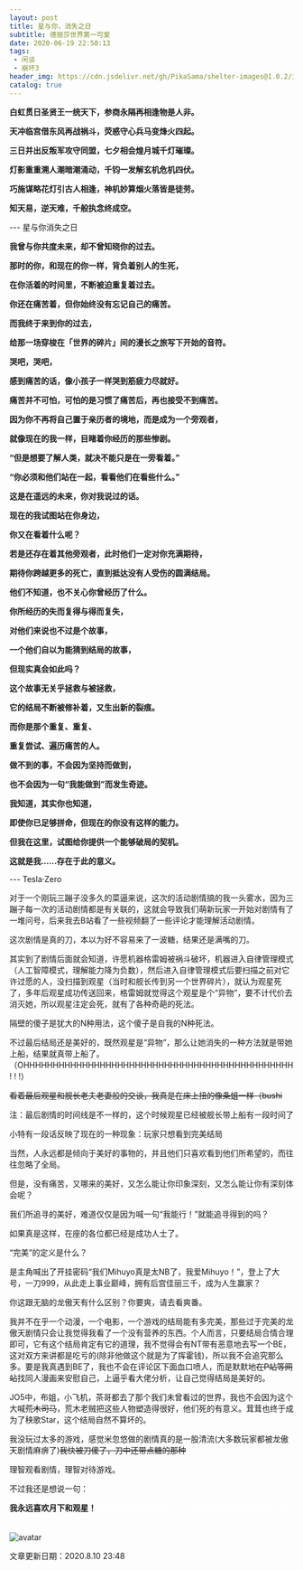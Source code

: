 ```yaml
---
layout: post
title: 星与你，消失之日
subtitle: 德丽莎世界第一可爱
date: 2020-06-19 22:50:13
tags: 
 - 闲谈
 - 崩坏3
header_img: https://cdn.jsdelivr.net/gh/PikaSama/shelter-images@1.0.2/images/honkai-star.png
catalog: true
---
```

**白虹贯日圣贤王一统天下，参商永隔再相逢物是人非。**

**天冲临宫借东风再战祸斗，荧惑守心兵马变烽火四起。**

**三日并出反叛军攻守同盟，七夕相会煌月城千灯璀璨。**

<!--more-->

**灯影重重溯人潮暗潮涌动，千钧一发解玄机危机四伏。**

**巧施谋略花灯引古人相逢，神机妙算烟火落皆是徒劳。**

**知天易，逆天难，千般执念终成空。**

--- 星与你消失之日

<meting-js server="netease" type="song" id="419594624"></meting-js>

**我曾与你共度未来，却不曾知晓你的过去。**

**那时的你，和现在的你一样，背负着别人的生死，**

**在你活着的时间里，不断被迫重复着过去。**

**你还在痛苦着，但你始终没有忘记自己的痛苦。**

**而我终于来到你的过去，**

**给那一场穿梭在「世界的碎片」间的漫长之旅写下开始的音符。**

**哭吧，哭吧，**

**感到痛苦的话，像小孩子一样哭到筋疲力尽就好。**

**痛苦并不可怕，可怕的是习惯了痛苦后，再也接受不到痛苦。**

**因为你不再将自己置于亲历者的境地，而是成为一个旁观者，**

**就像现在的我一样，目睹着你经历的那些惨剧。**

**“但是想要了解人类，就决不能只是在一旁看着。”**

**“你必须和他们站在一起，看看他们在看些什么。”**

**这是在遥远的未来，你对我说过的话。**

**现在的我试图站在你身边，**

**你又在看着什么呢？**

**若是还存在着其他旁观者，此时他们一定对你充满期待，**

**期待你跨越更多的死亡，直到抵达没有人受伤的圆满结局。**

**他们不知道，也不关心你曾经历了什么。**

**你所经历的失而复得与得而复失，**

**对他们来说也不过是个故事，**

**一个他们自以为能猜到结局的故事，**

**但现实真会如此吗？**

**这个故事无关乎拯救与被拯救，**

**它的结局不断被修补着，又生出新的裂痕。**

**而你是那个重复、重复、**

**重复尝试、遍历痛苦的人。**

**做不到的事，不会因为坚持而做到，**

**也不会因为一句“我能做到”而发生奇迹。**

**我知道，其实你也知道，**

**即使你已足够拼命，但现在的你没有这样的能力。**

**但我在这里，试图给你提供一个能够破局的契机。**

**这就是我……存在于此的意义。**

--- Tesla·Zero

对于一个刚玩三蹦子没多久的菜逼来说，这次的活动剧情搞的我一头雾水，因为三蹦子每一次的活动剧情都是有关联的，这就会导致我们萌新玩家一开始对剧情有了一堆问号，后来我去B站看了一些视频翻了一些评论才能理解活动剧情。

这次剧情是真的刀，本以为好不容易来了一波糖，结果还是满嘴的刀。

其实到了剧情后面就会知道，许愿机器格雷姆被祸斗破坏，机器进入自律管理模式（人工智障模式，理解能力降为负数），然后进入自律管理模式后要扫描之前对它许过愿的人，没扫描到观星（当时和舰长传到另一个世界碎片），就认为观星死了，多年后观星成功传送回来，格雷姆就觉得这个观星是个“异物”，要不计代价去消灭她，所以观星注定会死，就有了各种奇葩的死法。

隔壁的傻子是犹大的N种用法，这个傻子是自我的N种死法。

不过最后结局还是美好的，既然观星是“异物”，那么让她消失的一种方法就是带她上船，结果就真带上船了。（OHHHHHHHHHHHHHHHHHHHHHHHHHHHHHHHHHHHHHHHHHHHHHH ! ! !）

~~看着最后观星和舰长老夫老妻般的交谈，我真是在床上扭的像条蛆一样（bushi~~

注：最后剧情的时间线是不一样的，这个时候观星已经被舰长带上船有一段时间了

小特有一段话反映了现在的一种现象：玩家只想看到完美结局

当然，人永远都是倾向于美好的事物的，并且他们只喜欢看到他们所希望的，而往往忽略了全局。

但是，没有痛苦，又哪来的美好，又怎么能让你印象深刻，又怎么能让你有深刻体会呢？

我们所追寻的美好，难道仅仅是因为喊一句“我能行！”就能追寻得到的吗？

如果真是这样，在座的各位都已经是成功人士了。

“完美”的定义是什么？

 是主角喊出了开挂密码“我们Mihuyo真是太NB了，我爱Mihuyo！”，登上了大号，一刀999，从此走上事业巅峰，拥有后宫佳丽三千，成为人生赢家？

 你这跟无脑的龙傲天有什么区别？你要爽，请去看爽番。

 我并不在乎一个动漫，一个电影，一个游戏的结局能有多完美，那些过于完美的龙傲天剧情只会让我觉得我看了一个没有营养的东西。个人而言，只要结局合情合理即可，它有这个结局肯定有它的道理，我不觉得会有NT带有恶意地去写一个BE，这对双方来讲都是吃亏的(除非他做这个就是为了挥霍钱)，所以我不会追究那么多。要是我真遇到BE了，我也不会在评论区下面血口喷人，而是默默地~~在P站等网站~~找同人漫画来安慰自己，上逼乎看大佬分析，让自己觉得结局是美好的。

 JO5中，布姐，小飞机，茶哥都去了那个我们未曾看过的世界，我也不会因为这个大喊~~荒木司马~~，荒木老贼把这些人物塑造得很好，他们死的有意义。茸茸也终于成为了秧歌Star，这个结局自然不算坏的。

我没玩过太多的游戏，感觉米忽悠做的剧情真的是一股清流(大多数玩家都被龙傲天剧情麻痹了)~~我快被刀傻了，刀中还带点糖的那种~~

理智观看剧情，理智对待游戏。

 不过我还是想说一句：

 **我永远喜欢月下和观星！**<font color="white">观星真是太戳我的XP了，米忽悠画师可真懂我们绅士的需求。</font>

 ![avatar](https://cdn.jsdelivr.net/gh/PikaSama/shelter-images@latest/images/star.jpg)

 文章更新日期：2020.8.10 23:48
